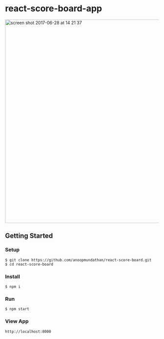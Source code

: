 # react-score-board-app

<img width="666" alt="screen shot 2017-06-28 at 14 21 37" src="https://user-images.githubusercontent.com/3778229/27641589-3593e30e-5c14-11e7-96f6-e6a29b4c3f3c.png">

## Getting Started
### Setup
```
$ git clone https://github.com/anoopmundathan/react-score-board.git
$ cd react-score-board
```
### Install
```
$ npm i
```
### Run
``` 
$ npm start
```
### View App
``` 
http://localhost:8000
```
